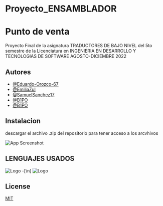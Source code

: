 # Proyecto_ENSAMBLADOR

# Punto de venta

Proyecto Final de la asignatura TRADUCTORES DE BAJO NIVEL del 5to semestre de la Licenciatura en INGENIERIA EN DESARROLLO Y TECNOLOGIAS DE SOFTWARE  AGOSTO-DICIEMBRE 2022


## Autores

- [@Eduardo-Orozco-67](https://github.com/Eduardo-Orozco-67)
- [@EmiliaZul](https://github.com/EmiliaZul)
- [@SamuelSanchez17](https://github.com/SamuelSanchez17)
- [@B1PO](https://github.com/B1PO)
- [@B1PO](https://github.com/B1PO)

## Instalacion

descargar el archivo .zip del repositorio para tener acceso a los arcvhivos

![App Screenshot](https://br.atsit.in/es/wp-content/uploads/2021/06/como-descargar-archivos-y-ver-codigo-desde-github-9.png)

## LENGUAJES USADOS

![Logo](https://s3.amazonaws.com/s3.timetoast.com/public/uploads/photo/20021419/image/medium-506985c244189a3aa5e1320d82286ee1.png)
-[\n]
![Logo](https://lh3.googleusercontent.com/-_bBDMOLl9T0/Vv47dRzHeII/AAAAAAAAX8g/zTdxtfCI9u4X-usQjMv8ScN3VJieX__ZACCo/s128-Ic42/emu8086.png)

## License

[MIT](https://choosealicense.com/licenses/mit/)
